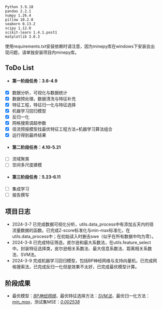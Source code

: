 ```
Python 3.9.18
pandas 2.2.1
numpy 1.26.4
pillow 10.2.0
seaborn 0.13.2
scipy 1.12.0
scikit-learn 1.4.1.post1
matplotlib 3.8.3
```
使用requirements.txt安装依赖时请注意，因为minepy库在windows下安装会出现问题，请单独安装项目内minepy库。

## ToDo List
- #### 第一阶段任务：3.6-4.9
- [x] 数据分析，可视化与数据统计
- [x] 数据预处理，数据清洗与特征补充
- [x] 特征工程，特征归一化与特征选择
- [x] 机器学习回归模型
- [x] 反归一化
- [x] 网格搜索调超参数
- [x] 径流预报模型找最优特征工程方法+机器学习算法组合
- [x] 运行得到最终结果
- #### 第二阶段任务：4.10-5.21
- [ ] 流域聚类
- [ ] 空间多尺度建模
- #### 第三阶段任务：5.23-6.11
- [ ] 集成学习
- [ ] 报告撰写

## 项目日志
- 2024-3-7 已完成数据可视化分析，utils.data_process中有添加五天内的径流量数据的函数。已完成Z-score标准化与min-max标准化，在utils.data_process中；在初始读入时删去swe（似乎在所有数据中均为零）。
- 2024-3-8 已完成特征筛选，皮尔逊和最大系数法，在utils.feature_select中。封装特征选择类，皮尔逊相关系数法、最大信息系数法、距离相关系数法、SVM法。
- 2024-3-9 完成机器学习回归模型，包括BP神经网络与支持向量机，已完成网格搜索法，已完成反归一化但是效果不太好，已完成最优模型计算。

## 阶段成果
- 最优模型：<u>*BP神经网络*</u>，最优特征选择方法：<u>*SVM法*</u>，最优归一化方法：<u>*min_max*</u>，测试集MSE：<u>*0.002538*</u>